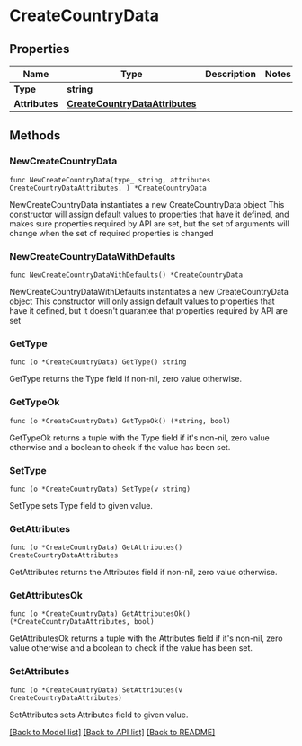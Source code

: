# CreateCountryData

## Properties

Name | Type | Description | Notes
------------ | ------------- | ------------- | -------------
**Type** | **string** |  | 
**Attributes** | [**CreateCountryDataAttributes**](CreateCountryDataAttributes.md) |  | 

## Methods

### NewCreateCountryData

`func NewCreateCountryData(type_ string, attributes CreateCountryDataAttributes, ) *CreateCountryData`

NewCreateCountryData instantiates a new CreateCountryData object
This constructor will assign default values to properties that have it defined,
and makes sure properties required by API are set, but the set of arguments
will change when the set of required properties is changed

### NewCreateCountryDataWithDefaults

`func NewCreateCountryDataWithDefaults() *CreateCountryData`

NewCreateCountryDataWithDefaults instantiates a new CreateCountryData object
This constructor will only assign default values to properties that have it defined,
but it doesn't guarantee that properties required by API are set

### GetType

`func (o *CreateCountryData) GetType() string`

GetType returns the Type field if non-nil, zero value otherwise.

### GetTypeOk

`func (o *CreateCountryData) GetTypeOk() (*string, bool)`

GetTypeOk returns a tuple with the Type field if it's non-nil, zero value otherwise
and a boolean to check if the value has been set.

### SetType

`func (o *CreateCountryData) SetType(v string)`

SetType sets Type field to given value.


### GetAttributes

`func (o *CreateCountryData) GetAttributes() CreateCountryDataAttributes`

GetAttributes returns the Attributes field if non-nil, zero value otherwise.

### GetAttributesOk

`func (o *CreateCountryData) GetAttributesOk() (*CreateCountryDataAttributes, bool)`

GetAttributesOk returns a tuple with the Attributes field if it's non-nil, zero value otherwise
and a boolean to check if the value has been set.

### SetAttributes

`func (o *CreateCountryData) SetAttributes(v CreateCountryDataAttributes)`

SetAttributes sets Attributes field to given value.



[[Back to Model list]](../README.md#documentation-for-models) [[Back to API list]](../README.md#documentation-for-api-endpoints) [[Back to README]](../README.md)


